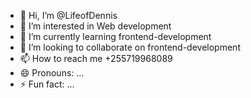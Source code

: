 - 👋 Hi, I’m @LifeofDennis
- 👀 I’m interested in Web development
- 🌱 I’m currently learning frontend-development
- 💞️ I’m looking to collaborate on frontend-development
- 📫 How to reach me +255719968089
- 😄 Pronouns: ...
- ⚡ Fun fact: ...

<!---
LifeofDennis/LifeofDennis is a ✨ special ✨ repository because its `README.md` (this file) appears on your GitHub profile.
You can click the Preview link to take a look at your changes.
--->
